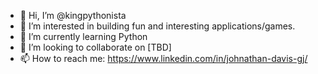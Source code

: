 - 👋 Hi, I’m @kingpythonista
- 👀 I’m interested in building fun and interesting applications/games.
- 🌱 I’m currently learning Python
- 💞️ I’m looking to collaborate on [TBD]
- 📫 How to reach me:  https://www.linkedin.com/in/johnathan-davis-gj/

<!---
geisterjager/geisterjager is a ✨ special ✨ repository because its `README.md` (this file) appears on your GitHub profile.
You can click the Preview link to take a look at your changes.
--->
